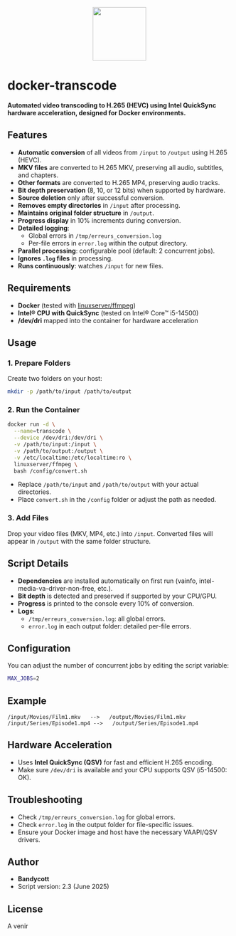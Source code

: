 <p align="center">
  <img src="https://img.icons8.com/?size=100&id=32418&format=png&color=000000" class="logo" width="120"/>
</p>

# docker-transcode

**Automated video transcoding to H.265 (HEVC) using Intel QuickSync hardware acceleration, designed for Docker environments.**

## Features

- **Automatic conversion** of all videos from `/input` to `/output` using H.265 (HEVC).
- **MKV files** are converted to H.265 MKV, preserving all audio, subtitles, and chapters.
- **Other formats** are converted to H.265 MP4, preserving audio tracks.
- **Bit depth preservation** (8, 10, or 12 bits) when supported by hardware.
- **Source deletion** only after successful conversion.
- **Removes empty directories** in `/input` after processing.
- **Maintains original folder structure** in `/output`.
- **Progress display** in 10% increments during conversion.
- **Detailed logging**:
  - Global errors in `/tmp/erreurs_conversion.log`
  - Per-file errors in `error.log` within the output directory.
- **Parallel processing**: configurable pool (default: 2 concurrent jobs).
- **Ignores `.log` files** in processing.
- **Runs continuously**: watches `/input` for new files.

## Requirements

- **Docker** (tested with [linuxserver/ffmpeg](https://hub.docker.com/r/linuxserver/ffmpeg))
- **Intel® CPU with QuickSync** (tested on Intel® Core™ i5-14500)
- **/dev/dri** mapped into the container for hardware acceleration

## Usage

### 1. Prepare Folders

Create two folders on your host:

```bash
mkdir -p /path/to/input /path/to/output
```

### 2. Run the Container

```bash
docker run -d \
  --name=transcode \
  --device /dev/dri:/dev/dri \
  -v /path/to/input:/input \
  -v /path/to/output:/output \
  -v /etc/localtime:/etc/localtime:ro \
  linuxserver/ffmpeg \
  bash /config/convert.sh
```

- Replace `/path/to/input` and `/path/to/output` with your actual directories.
- Place `convert.sh` in the `/config` folder or adjust the path as needed.

### 3. Add Files

Drop your video files (MKV, MP4, etc.) into `/input`.
Converted files will appear in `/output` with the same folder structure.

## Script Details

- **Dependencies** are installed automatically on first run (vainfo, intel-media-va-driver-non-free, etc.).
- **Bit depth** is detected and preserved if supported by your CPU/GPU.
- **Progress** is printed to the console every 10% of conversion.
- **Logs**:
  - `/tmp/erreurs_conversion.log`: all global errors.
  - `error.log` in each output folder: detailed per-file errors.

## Configuration

You can adjust the number of concurrent jobs by editing the script variable:

```bash
MAX_JOBS=2
```

## Example

```
/input/Movies/Film1.mkv   -->   /output/Movies/Film1.mkv
/input/Series/Episode1.mp4 -->   /output/Series/Episode1.mp4
```

## Hardware Acceleration

- Uses **Intel QuickSync (QSV)** for fast and efficient H.265 encoding.
- Make sure `/dev/dri` is available and your CPU supports QSV (i5-14500: OK).

## Troubleshooting

- Check `/tmp/erreurs_conversion.log` for global errors.
- Check `error.log` in the output folder for file-specific issues.
- Ensure your Docker image and host have the necessary VAAPI/QSV drivers.

## Author

- **Bandycott**
- Script version: 2.3 (June 2025)

## License

A venir

[^1]: convert.sh
